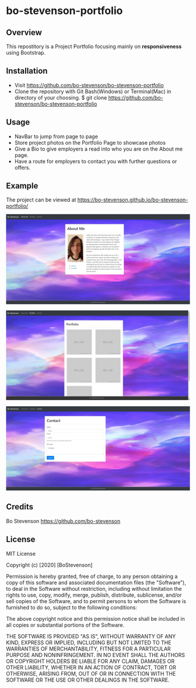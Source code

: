 # bo-stevenson-portfolio



## Overview

This repostitory is a Project Portfolio focusing mainly on **responsiveness** using Bootstrap.


## Installation 
* Visit https://github.com/bo-stevenson/bo-stevenson-portfolio 
* Clone the repository with Git Bash(Windows) or Terminal(Mac) in directory of your choosing. 
    $ git clone https://github.com/bo-stevenson/bo-stevenson-portfolio

## Usage

* NavBar to jump from page to page
* Store project photos on the Portfolio Page to showcase photos
* Give a Bio to give employers a read into who you are on the About me page.
* Have a route for employers to contact you with further questions or offers.


## Example
The project can be viewed at https://bo-stevenson.github.io/bo-stevenson-portfolio/

![Screenshot](assets/images/screenshot.png)

![Screenshot](assets/images/screenshot-1.png)

![Screenshot](assets/images/screenshot-2.png)

## Credits
Bo Stevenson https://github.com/bo-stevenson

## License 
MIT License

Copyright (c) [2020] [BoStevenson]

Permission is hereby granted, free of charge, to any person obtaining a copy
of this software and associated documentation files (the "Software"), to deal
in the Software without restriction, including without limitation the rights
to use, copy, modify, merge, publish, distribute, sublicense, and/or sell
copies of the Software, and to permit persons to whom the Software is
furnished to do so, subject to the following conditions:

The above copyright notice and this permission notice shall be included in all
copies or substantial portions of the Software.

THE SOFTWARE IS PROVIDED "AS IS", WITHOUT WARRANTY OF ANY KIND, EXPRESS OR
IMPLIED, INCLUDING BUT NOT LIMITED TO THE WARRANTIES OF MERCHANTABILITY,
FITNESS FOR A PARTICULAR PURPOSE AND NONINFRINGEMENT. IN NO EVENT SHALL THE
AUTHORS OR COPYRIGHT HOLDERS BE LIABLE FOR ANY CLAIM, DAMAGES OR OTHER
LIABILITY, WHETHER IN AN ACTION OF CONTRACT, TORT OR OTHERWISE, ARISING FROM,
OUT OF OR IN CONNECTION WITH THE SOFTWARE OR THE USE OR OTHER DEALINGS IN THE
SOFTWARE.   






